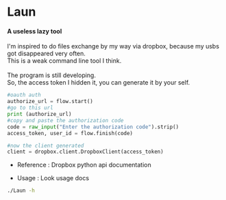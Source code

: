# Laun
#### A useless lazy tool

I'm inspired to do files exchange by my way via dropbox, because my usbs got disappeared very often.</br>
This is a weak command line tool I think.</br>
</br>
The program is still developing.</br>
So, the access token I hidden it,  you can generate it by your self.</br>

```Python
#oauth auth
authorize_url = flow.start()
#go to this url
print (authorize_url)
#copy and paste the authorization code
code = raw_input("Enter the authorization code").strip()
access_token, user_id = flow.finish(code)

#now the client generated
client = dropbox.client.DropboxClient(access_token)

```

* Reference : Dropbox python api documentation

* Usage : Look usage docs

```Bash
./Laun -h 
```
